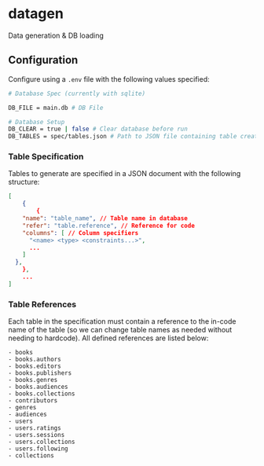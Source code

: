 # datagen
Data generation &amp; DB loading

## Configuration

Configure using a `.env` file with the following values specified:

```bash
# Database Spec (currently with sqlite)

DB_FILE = main.db # DB File

# Database Setup
DB_CLEAR = true | false # Clear database before run
DB_TABLES = spec/tables.json # Path to JSON file containing table creation commands (see next section)
```

### Table Specification

Tables to generate are specified in a JSON document with the following structure:

```json
[
    {
        {
    "name": "table_name", // Table name in database
    "refer": "table.reference", // Reference for code
    "columns": [ // Column specifiers
      "<name> <type> <constraints...>",
      ...
    ]
  },
    },
    ...
]
```

### Table References

Each table in the specification must contain a reference to the in-code name of the table (so we can change table names as needed without needing to hardcode). All defined references are listed below:

```
- books
- books.authors
- books.editors
- books.publishers
- books.genres
- books.audiences
- books.collections
- contributors
- genres
- audiences
- users
- users.ratings
- users.sessions
- users.collections
- users.following
- collections
```
